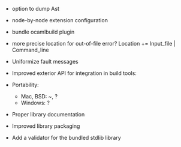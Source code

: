 
* option to dump Ast

* node-by-node extension configuration

* bundle ocamlbuild plugin

* more precise location for out-of-file error?
  Location += Input_file | Command_line

* Uniformize fault messages

* Improved exterior API for integration in build tools:

* Portability:
  * Mac, BSD: ~, ?
  * Windows: ?

* Proper library documentation

* Improved library packaging

* Add a validator for the bundled stdlib library